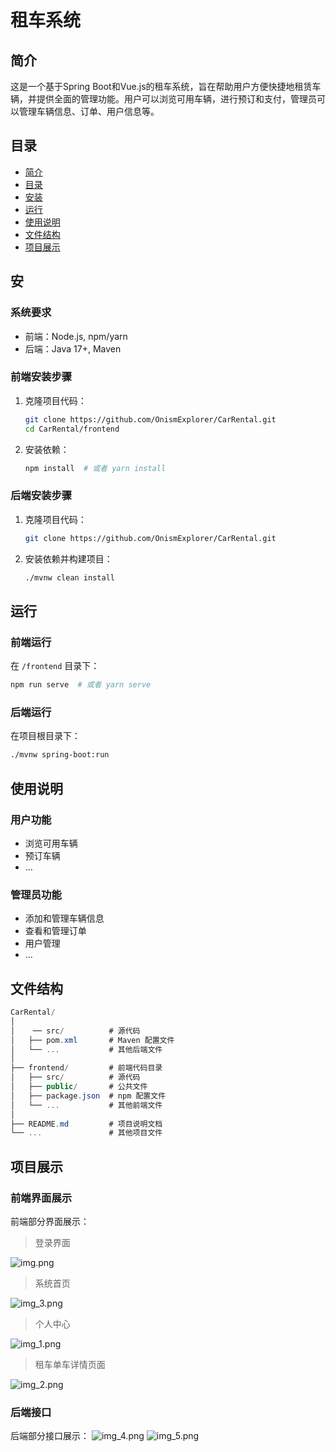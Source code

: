 # 租车系统

## 简介
这是一个基于Spring Boot和Vue.js的租车系统，旨在帮助用户方便快捷地租赁车辆，并提供全面的管理功能。用户可以浏览可用车辆，进行预订和支付，管理员可以管理车辆信息、订单、用户信息等。

## 目录
- [简介](#简介)
- [目录](#目录)
- [安装](#安装)
- [运行](#运行)
- [使用说明](#使用说明)
- [文件结构](#文件结构)
- [项目展示](#项目展示)

## 安

### 系统要求
- 前端：Node.js, npm/yarn
- 后端：Java 17+, Maven

### 前端安装步骤
1. 克隆项目代码：
    ```bash
    git clone https://github.com/OnismExplorer/CarRental.git
    cd CarRental/frontend
    ```
2. 安装依赖：
    ```bash
    npm install  # 或者 yarn install
    ```
### 后端安装步骤
1. 克隆项目代码：
    ```bash
    git clone https://github.com/OnismExplorer/CarRental.git
    ```
2. 安装依赖并构建项目：
    ```bash
    ./mvnw clean install
    ```

## 运行

### 前端运行
在 `/frontend` 目录下：
```bash
npm run serve  # 或者 yarn serve
```

### 后端运行
在项目根目录下：
```bash
./mvnw spring-boot:run
```

## 使用说明
### 用户功能
- 浏览可用车辆
- 预订车辆
- ...
### 管理员功能
- 添加和管理车辆信息
- 查看和管理订单
- 用户管理
- ...

## 文件结构
```csharp
CarRental/
│
│    ── src/          # 源代码
│   ├── pom.xml       # Maven 配置文件
│   └── ...           # 其他后端文件
│
├── frontend/         # 前端代码目录
│   ├── src/          # 源代码
│   ├── public/       # 公共文件
│   ├── package.json  # npm 配置文件
│   └── ...           # 其他前端文件
│
├── README.md         # 项目说明文档
└── ...               # 其他项目文件
```

## 项目展示
### 前端界面展示
前端部分界面展示：
> 登录界面

![img.png](static/img.png)
> 系统首页

![img_3.png](static/img_3.png)
> 个人中心

![img_1.png](static/img_1.png)
> 租车单车详情页面

![img_2.png](static/img_2.png)

### 后端接口
后端部分接口展示：
![img_4.png](static/img_4.png)
![img_5.png](static/img_5.png)
